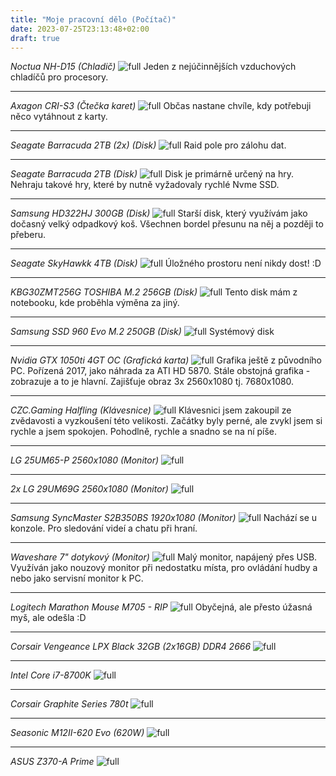 ```yaml
---
title: "Moje pracovní dělo (Počítač)"
date: 2023-07-25T23:13:48+02:00
draft: true
---
```


*Noctua NH-D15 (Chladič)*
![full](1.jpg)
Jeden z nejúčinnějších vzduchových chladíčů pro procesory.

---

*Axagon CRI-S3 (Čtečka karet)*
![full](2.jpg)
Občas nastane chvíle, kdy potřebuji něco vytáhnout z karty.

---

*Seagate Barracuda 2TB (2x) (Disk)*
![full](3.jpg)
Raid pole pro zálohu dat.

---

*Seagate Barracuda 2TB (Disk)*
![full](4.jpg)
Disk je primárně určený na hry. Nehraju takové hry, které by nutně vyžadovaly rychlé Nvme SSD.

---

*Samsung HD322HJ 300GB (Disk)*
![full](5.jpg)
Starší disk, který využívám jako dočasný velký odpadkový koš. Všechnen bordel přesunu na něj a později to přeberu.

---

*Seagate SkyHawkk 4TB (Disk)*
![full](20.jpg)
Úložného prostoru není nikdy dost! :D

---

*KBG30ZMT256G TOSHIBA M.2 256GB (Disk)*
![full](6.jpg)
Tento disk mám z notebooku, kde proběhla výměna za jiný.

---

*Samsung SSD 960 Evo M.2 250GB (Disk)*
![full](7.jpg)
Systémový disk

---

*Nvidia GTX 1050ti 4GT OC (Grafická karta)*
![full](8.jpg)
Grafika ještě z původního PC. Pořízená 2017, jako náhrada za ATI HD 5870. Stále obstojná grafika - zobrazuje a to je hlavní. Zajišťuje obraz 3x 2560x1080 tj. 7680x1080.

---

*CZC.Gaming Halfling (Klávesnice)*
![full](9.jpg)
Klávesnici jsem zakoupil ze zvědavosti a vyzkoušení této velikosti. Začátky byly perné, ale zvykl jsem si rychle a jsem spokojen. Pohodlně, rychle a snadno se na ní píše.

---

*LG 25UM65-P 2560x1080 (Monitor)*
![full](10.jpg)

---

*2x LG 29UM69G 2560x1080 (Monitor)*
![full](11.jpg)

---

*Samsung SyncMaster S2B350BS 1920x1080 (Monitor)*
![full](12.jpg)
Nachází se u konzole. Pro sledování videí a chatu při hraní.

---

*Waveshare 7" dotykový (Monitor)*
![full](13.jpg)
Malý monitor, napájený přes USB. Využíván jako nouzový monitor při nedostatku místa, pro ovládání hudby a nebo jako servisní monitor k PC.

---

*Logitech Marathon Mouse M705 - RIP*
![full](14.jpg)
Obyčejná, ale přesto úžasná myš, ale odešla :D

---

*Corsair Vengeance LPX Black 32GB (2x16GB) DDR4 2666*
![full](15.jpg)

---

*Intel Core i7-8700K*
![full](16.jpg)

---

*Corsair Graphite Series 780t*
![full](17.jpg)

---

*Seasonic M12II-620 Evo (620W)*
![full](18.jpg)

---

*ASUS Z370-A Prime*
![full](19.jpg)

